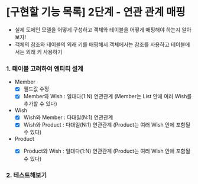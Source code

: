 # [구현할 기능 목록] 2단계 - 연관 관계 매핑 
- 실제 도메인 모델을 어떻게 구성하고 객체와 테이블을 어떻게 매핑해야 하는지 알아보자!
- 객체의 참조와 테이블의 외래 키를 매핑해서 객체에서는 참조를 사용하고 테이블에서는 외래 키 사용하기
### 1. 테이블 고려하여 엔티티 설계 
- Member 
  - [x] 필드값 수정   
  - [x] Member와 Wish : 일대다(1:N) 연관관계 (Member는 List<Wish> 안에 여러 Wish를 추가할 수 있다)

- Wish 
  - [x] Wish와 Member : 다대일(N:1) 연관관계
  - [x] Wish와 Product : 다대일(N:1) 연관관계 (Product는 여러 Wish 안에 포함될 수 있다)

- Product
  - [x] Product와 Wish : 일대다(1:N) 연관관계 (Product는 여러 Wish 안에 포함될 수 있다)


### 2. 테스트해보기 

